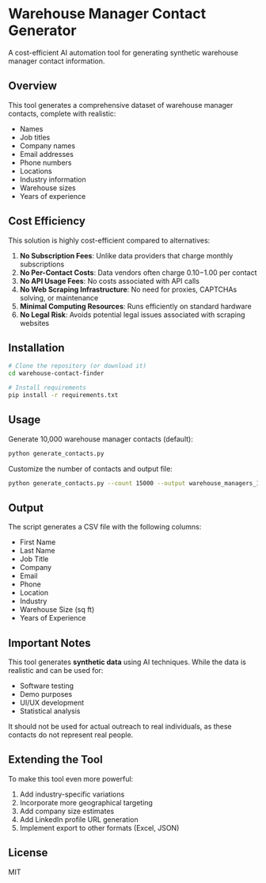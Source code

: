 # Warehouse Manager Contact Generator

A cost-efficient AI automation tool for generating synthetic warehouse manager contact information.

## Overview

This tool generates a comprehensive dataset of warehouse manager contacts, complete with realistic:
- Names
- Job titles
- Company names
- Email addresses
- Phone numbers
- Locations
- Industry information
- Warehouse sizes
- Years of experience

## Cost Efficiency

This solution is highly cost-efficient compared to alternatives:

1. **No Subscription Fees**: Unlike data providers that charge monthly subscriptions
2. **No Per-Contact Costs**: Data vendors often charge $0.10-$1.00 per contact
3. **No API Usage Fees**: No costs associated with API calls
4. **No Web Scraping Infrastructure**: No need for proxies, CAPTCHAs solving, or maintenance
5. **Minimal Computing Resources**: Runs efficiently on standard hardware
6. **No Legal Risk**: Avoids potential legal issues associated with scraping websites

## Installation

```bash
# Clone the repository (or download it)
cd warehouse-contact-finder

# Install requirements
pip install -r requirements.txt
```

## Usage

Generate 10,000 warehouse manager contacts (default):

```bash
python generate_contacts.py
```

Customize the number of contacts and output file:

```bash
python generate_contacts.py --count 15000 --output warehouse_managers_15k.csv
```

## Output

The script generates a CSV file with the following columns:
- First Name
- Last Name
- Job Title
- Company
- Email
- Phone
- Location
- Industry
- Warehouse Size (sq ft)
- Years of Experience

## Important Notes

This tool generates **synthetic data** using AI techniques. While the data is realistic and can be used for:
- Software testing
- Demo purposes
- UI/UX development
- Statistical analysis

It should not be used for actual outreach to real individuals, as these contacts do not represent real people.

## Extending the Tool

To make this tool even more powerful:
1. Add industry-specific variations
2. Incorporate more geographical targeting
3. Add company size estimates
4. Add LinkedIn profile URL generation
5. Implement export to other formats (Excel, JSON)

## License

MIT
